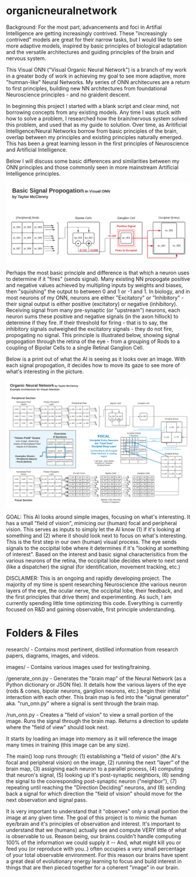 # organicneuralnetwork
Background: For the most part, advancements and foci in Artifial Intelligence are getting increasingly contrived. These "increasingly contrived" models are great for their narrow tasks, but I would like to see more adaptive models, inspired by basic principles of biological adaptation and the versatile architectures and guiding principles of the brain and nervous system.

This Visual ONN ("Visual Organic Neural Network") is a branch of my work in a greater body of work in achieving my goal to see more adaptive, more "humnan-like" Neural Networks. My series of ONN architecures are a return to first principles, building new NN architectures from foundational Neuroscience principles - and no graident descent.

In beginning this project I started with a blank script and clear mind, not borrowing concepts from any existing models. Any time I was stuck with how to solve a problem, I researched how the brain/nervous system solved this problem, and used that as my guide to solution. Over time, as Aritificial Intelligence/Neural Networks borrow from basic principles of the brain, overlap between my principles and existing principles naturally emerged. This has been a great learning lesson in the first principles of Neuroscience and Artificial Intelligence.

Below I will discuss some basic differences and similarities between my ONN principles and those commonly seen in more mainstream Artificial Intelligence principles.

![basic_signal_propogation](https://github.com/taylormcclenny/organicneuralnetwork/blob/master/basic_signal_propogation.png)

Perhaps the most basic principle and difference is that which a neuron uses to determine if it "fires" (sends signal). Many existing NN propogate positive and negative values achieved by multipling inputs by weights and biases, then "squishing" the output to between 0 and 1 or -1 and 1. In biology, and in most neurons of my ONN, neurons are either "Excitatory" or "Inhibitory" - their signal output is either positive (excitatory) or negative (inhibitory). Receiving signal from many pre-synaptic (or "upstream") neurons, each neuron sums these positive and negative signals (in the axon hillock) to determine if they fire. If their threshold for firing - that is to say, the inhibitory signals outweighed the excitatory signals - they do not fire, propogating no signal. This principle is illustrated below, showing signal propogation through the retina of the eye - from a grouping of Rods to a coupling of Bipolar Cells to a single Retinal Ganglion Cell.


Below is a print out of what the AI is seeing as it looks over an image. With each signal propogation, it decides how to move its gaze to see more of what's interesting in the picture.

![field_of_vision in terminal](https://github.com/taylormcclenny/organicneuralnetwork/blob/master/onn_diagram.png)

GOAL:  This AI looks around simple images, focusing on what's interesting. It has a small "field of vision", mimicing our (human) focal and peripheral vision. This serves as inputs to simply let the AI know (1) if it's looking at something and (2) where it should look next to focus on what's interesting. This is the first step in our own (human) visual process. The eye sends signals to the occipital lobe where it determines if it's "looking at something of interest". Based on the interest and basic signal characterisitics from the various neurons of the retina, the occipital lobe decides where to next send (like a dispatcher) the signal (for identification, movement tracking, etc.)

DISCLAIMER:  This is an ongoing and rapidly developing project. The majority of my time is spent researching Neuroscience (the various neuron layers of the eye, the ocular nerve, the occipital lobe, their feedback, and the first principles that drive them) and experimenting. As such, I am currently spending little time optimizing this code. Everything is currently focused on R&D and gaining observable, first principle understanding.

# Folders & Files
research/ - Contains most pertinent, distilled information from research papers, diagrams, images, and videos.

images/ - Contains various images used for testing/training.

/generate_onn.py - Generates the "brain map" of the Neural Network (as a Python dictionary or JSON file). It details how the various layers of the eye (rods & cones, bipolar neurons, ganglion neurons, etc.) begin their initial interaction with each other. This brain map is fed into the "signal generator" aka. "run_onn.py" where a signal is sent through the brain map.

/run_onn.py - Creates a "field of vision" to view a small portion of the image. Runs the signal through the brain map. Returns a direction to update where the "field of view" should look next.

  It starts by loading an image into memory as it will reference the image many times in training (this image can be any size). 

  The main() loop runs through: (1) establishing a "field of vision" (the AI's focal and peripheral vision) on the image, (2) running the next "layer" of the brain map, (3) assigning each neuron to a parallel process, (4) computing that neuron's signal, (5) looking up it's post-synaptic neighbors, (6) sending the signal to the cooresponding post-synaptic neuron ("neighbor"), (7) repeating until reaching the "Direction Deciding" neurons, and (8) sending back a signal for which direction the "field of vision" should move for the next observation and signal pass.

  It is very important to understand that it "observes" only a small portion the image at any given time. The goal of this project is to mimic the human eye/brain and it's principles of observation and interest. It's important to understand that we (humans) actually see and compute VERY little of what is observable to us. Reason being, our brains couldn't handle computing 100% of the information we could supply it -- And, what might kill you or feed you (or reproduce with you..) often occupies a very small percentage of your total observable environment. For this reason our brains have spent a great deal of evolutionary energy learning to focus and build interest in things that are then pieced together for a coherent "image" in our brain.

